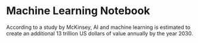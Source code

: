 # Machine Learning Notebook

According to a study by McKinsey, AI and machine learning is estimated to create an additional 13 trillion US dollars of value annually by the year 2030. 
